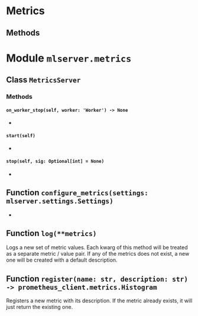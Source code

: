 # Metrics

## Methods

# Module `mlserver.metrics`

## Class `MetricsServer`

### Methods

#### `on_worker_stop(self, worker: 'Worker') -> None`

-

#### `start(self)`

-

#### `stop(self, sig: Optional[int] = None)`

-

## Function `configure_metrics(settings: mlserver.settings.Settings)`

-

## Function `log(**metrics)`

Logs a new set of metric values.
Each kwarg of this method will be treated as a separate metric / value
pair.
If any of the metrics does not exist, a new one will be created with a
default description.

## Function `register(name: str, description: str) -> prometheus_client.metrics.Histogram`

Registers a new metric with its description.
If the metric already exists, it will just return the existing one.


